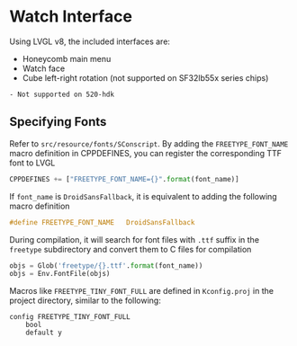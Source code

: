 # Watch Interface

Using LVGL v8, the included interfaces are:
- Honeycomb main menu
- Watch face
- Cube left-right rotation (not supported on SF32lb55x series chips)

```{note}
- Not supported on 520-hdk
```

## Specifying Fonts
Refer to `src/resource/fonts/SConscript`. By adding the `FREETYPE_FONT_NAME` macro definition in CPPDEFINES, you can register the corresponding TTF font to LVGL
```python
CPPDEFINES += ["FREETYPE_FONT_NAME={}".format(font_name)]
```

If `font_name` is `DroidSansFallback`, it is equivalent to adding the following macro definition
```c
#define FREETYPE_FONT_NAME   DroidSansFallback
```

During compilation, it will search for font files with `.ttf` suffix in the `freetype` subdirectory and convert them to C files for compilation

```python
objs = Glob('freetype/{}.ttf'.format(font_name))
objs = Env.FontFile(objs)
```

Macros like `FREETYPE_TINY_FONT_FULL` are defined in `Kconfig.proj` in the project directory, similar to the following:

```kconfig
config FREETYPE_TINY_FONT_FULL
    bool
    default y
```